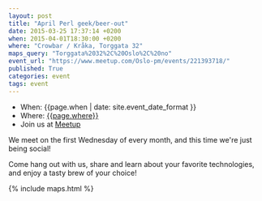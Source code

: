 ```yaml
---
layout: post
title: "April Perl geek/beer-out"
date: 2015-03-25 17:37:14 +0200
when: 2015-04-01T18:30:00 +0200
where: "Crowbar / Kråka, Torggata 32"
maps_query: "Torggata%2032%2C%20Oslo%2C%20no"
event_url: "https://www.meetup.com/Oslo-pm/events/221393718/"
published: True
categories: event
tags: event
---
```


* When: {{page.when | date: site.event_date_format }}
* Where: [{{page.where}}]({{site.maps_url}}{{page.maps_query}})
* Join us at [Meetup]({{page.event_url}})

We meet on the first Wednesday of every month, and this time we&#39;re just being social!

Come hang out with us, share and learn about your favorite technologies, and enjoy a tasty brew of your choice!

{% include maps.html %}